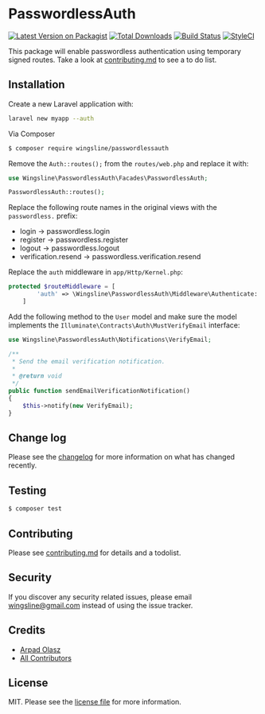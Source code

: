 # PasswordlessAuth

[![Latest Version on Packagist][ico-version]][link-packagist]
[![Total Downloads][ico-downloads]][link-downloads]
[![Build Status][ico-travis]][link-travis]
[![StyleCI][ico-styleci]][link-styleci]

This package will enable passwordless authentication using temporary signed routes. Take a look at [contributing.md](contributing.md) to see a to do list.

## Installation

Create a new Laravel application with:

```bash
laravel new myapp --auth
```


Via Composer

``` bash
$ composer require wingsline/passwordlessauth
```

Remove the `Auth::routes();` from the `routes/web.php` and replace it with:

```php
use Wingsline\PasswordlessAuth\Facades\PasswordlessAuth;

PasswordlessAuth::routes();
```


Replace the following route names in the original views with the `passwordless.` prefix:

* login -> passwordless.login
* register -> passwordless.register
* logout -> passwordless.logout
* verification.resend -> passwordless.verification.resend

Replace the `auth` middleware in `app/Http/Kernel.php`:

``` php
protected $routeMiddleware = [
        'auth' => \Wingsline\PasswordlessAuth\Middleware\Authenticate::class,
    ]
```

Add the following method to the `User` model and make sure the model 
implements the `Illuminate\Contracts\Auth\MustVerifyEmail` interface:

```php
use Wingsline\PasswordlessAuth\Notifications\VerifyEmail;

/**
 * Send the email verification notification.
 *
 * @return void
 */
public function sendEmailVerificationNotification()
{
    $this->notify(new VerifyEmail);
}
```

## Change log

Please see the [changelog](changelog.md) for more information on what has changed recently.

## Testing

``` bash
$ composer test
```

## Contributing

Please see [contributing.md](contributing.md) for details and a todolist.

## Security

If you discover any security related issues, please email wingsline@gmail.com instead of using the issue tracker.

## Credits

- [Arpad Olasz][link-author]
- [All Contributors][link-contributors]

## License

MIT. Please see the [license file](license.md) for more information.

[ico-version]: https://img.shields.io/packagist/v/wingsline/passwordlessauth.svg?style=flat-square
[ico-downloads]: https://img.shields.io/packagist/dt/wingsline/passwordlessauth.svg?style=flat-square
[ico-travis]: https://img.shields.io/travis/wingsline/laravel-passwordlessauth/master.svg?style=flat-square
[ico-styleci]: https://styleci.io/repos/274481196/shield

[link-packagist]: https://packagist.org/packages/wingsline/passwordlessauth
[link-downloads]: https://packagist.org/packages/wingsline/passwordlessauth
[link-travis]: https://travis-ci.org/wingsline/laravel-passwordlessauth
[link-styleci]: https://styleci.io/repos/274481196
[link-author]: https://github.com/wingsline
[link-contributors]: ../../contributors
